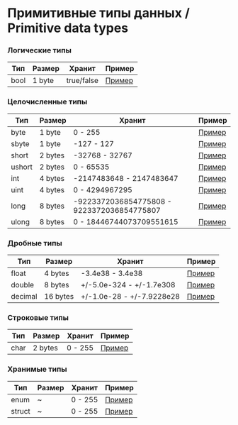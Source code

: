 # Примитивные типы данных / Primitive data types

### Логические типы
Тип | Размер | Хранит | Пример
--- | --- | --- | ---
bool | 1 byte | true/false | [Пример](examples/bool.cs)

### Целочисленные типы
Тип | Размер | Хранит | Пример
--- | --- | --- | ---
byte | 1 byte | 0 - 255 | [Пример](examples/byte.cs)
sbyte | 1 byte | -127 - 127 | [Пример](examples/sbyte.cs)
short | 2 bytes | -32768 - 32767 | [Пример](examples/short.cs)
ushort | 2 bytes | 0 - 65535 | [Пример](examples/ushort.cs)
int | 4 bytes | -2147483648 - 2147483647 | [Пример](examples/int.cs)
uint | 4 bytes | 0 - 4294967295 | [Пример](examples/uint.cs)
long | 8 bytes | -9223372036854775808 - 9223372036854775807 | [Пример](examples/long.cs)
ulong | 8 bytes | 0 - 18446744073709551615 | [Пример](examples/ulong.cs)

### Дробные типы
Тип | Размер | Хранит | Пример
--- | --- | --- | ---
float | 4 bytes | -3.4e38 - 3.4e38 | [Пример](examples/float.cs)
double | 8 bytes | +/-5.0e-324 - +/-1.7e308 | [Пример](examples/double.cs)
decimal | 16 bytes | +/-1.0e-28 - +/-7.9228e28 | [Пример](examples/decimal.cs)

### Строковые типы
Тип | Размер | Хранит | Пример
--- | --- | --- | ---
char | 2 bytes | 0 - 255 | [Пример](examples/char.cs)

### Хранимые типы
Тип | Размер | Хранит | Пример
--- | --- | --- | ---
enum | ~ | 0 - 255 | [Пример](examples/enum.cs)
struct | ~ | 0 - 255 | [Пример](examples/struct.cs)